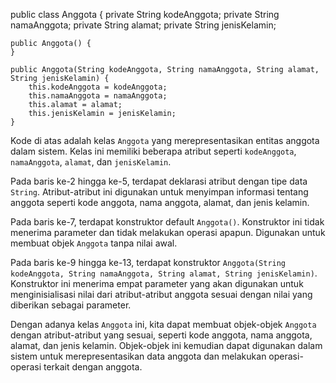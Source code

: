public class Anggota {
    private String kodeAnggota;
    private String namaAnggota;
    private String alamat;
    private String jenisKelamin;
    
    public Anggota() {
    }

    public Anggota(String kodeAnggota, String namaAnggota, String alamat, String jenisKelamin) {
        this.kodeAnggota = kodeAnggota;
        this.namaAnggota = namaAnggota;
        this.alamat = alamat;
        this.jenisKelamin = jenisKelamin;
    }

Kode di atas adalah kelas `Anggota` yang merepresentasikan entitas anggota dalam sistem. Kelas ini memiliki beberapa atribut seperti `kodeAnggota`, `namaAnggota`, `alamat`, dan `jenisKelamin`.

Pada baris ke-2 hingga ke-5, terdapat deklarasi atribut dengan tipe data `String`. Atribut-atribut ini digunakan untuk menyimpan informasi tentang anggota seperti kode anggota, nama anggota, alamat, dan jenis kelamin.

Pada baris ke-7, terdapat konstruktor default `Anggota()`. Konstruktor ini tidak menerima parameter dan tidak melakukan operasi apapun. Digunakan untuk membuat objek `Anggota` tanpa nilai awal.

Pada baris ke-9 hingga ke-13, terdapat konstruktor `Anggota(String kodeAnggota, String namaAnggota, String alamat, String jenisKelamin)`. Konstruktor ini menerima empat parameter yang akan digunakan untuk menginisialisasi nilai dari atribut-atribut anggota sesuai dengan nilai yang diberikan sebagai parameter.

Dengan adanya kelas `Anggota` ini, kita dapat membuat objek-objek `Anggota` dengan atribut-atribut yang sesuai, seperti kode anggota, nama anggota, alamat, dan jenis kelamin. Objek-objek ini kemudian dapat digunakan dalam sistem untuk merepresentasikan data anggota dan melakukan operasi-operasi terkait dengan anggota.

